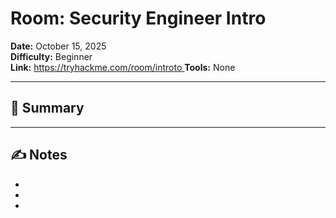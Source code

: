 # Room: Security Engineer Intro

**Date:** October 15, 2025  
**Difficulty:** Beginner  
**Link:** [https://tryhackme.com/room/introto ](https://tryhackme.com/room/securityengineerintro) 
**Tools:** None

---

## 🧭 Summary


---

## ✍️ Notes
- 
- 
- 
